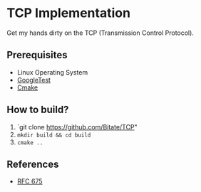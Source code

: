 # TCP Implementation
Get my hands dirty on the TCP (Transmission Control Protocol).

## Prerequisites
* Linux Operating System
* [GoogleTest](https://github.com/google/googletest)
* [Cmake](https://cmake.org)

## How to build?
1. `git clone https://github.com/Bitate/TCP"
2. `mkdir build && cd build`
3. `cmake ..`

## References
* [RFC 675](https://tools.ietf.org/html/rfc675)
